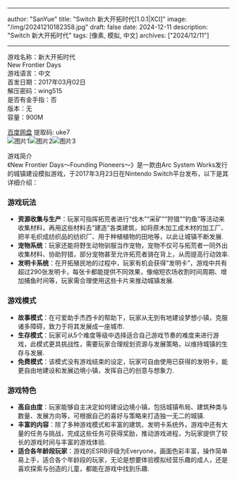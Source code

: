 
---
author: "SanYue"
title: "Switch 新大开拓时代[1.0.1|XCI]"
image: "/img/20241210182358.jpg"
draft: false
date: 2024-12-11
description: "Switch 新大开拓时代"
tags: [像素, 模拟, 中文]
archives: ["2024/12/11"]

---

游戏名称：新大开拓时代   
New Frontier Days    
游戏语言：中文  
首发日期：2017年03月02日  
解压密码：wing515  
是否有金手指：否  
版本：无   
容量：900M

[百度网盘](https://pan.baidu.com/s/1fEANR949PHglK181PmD46A) 提取码: uke7  
![图片1](/img/a0838d.jpg)![图片2](/img/e401164.jpg)![图片3](/img/99c29fc.jpg)  

游戏简介  
《New Frontier Days～Founding Pioneers～》是一款由Arc System Works发行的城镇建设模拟游戏，于2017年3月23日在Nintendo Switch平台发布，以下是其详细介绍：

### 游戏玩法
- **资源收集与生产**：玩家可指挥拓荒者进行“伐木”“采矿”“狩猎”“钓鱼”等活动来收集材料，再用这些材料去“建造”各类建筑，如将原木加工成木材的加工厂、把羊毛织成纺织品的纺织厂、用于种植植物的田地等，以此让城镇不断发展.
- **宠物系统**：玩家还能将野生动物驯服当作宠物，宠物不仅可与拓荒者一同外出收集材料、协助狩猎，部分宠物甚至允许拓荒者骑在背上，从而提高行动效率.
- **发明卡系统**：在开拓殖民地的过程中，玩家有机会获得“发明卡”，游戏中共有超过290张发明卡，每张卡都能提供不同效果，像缩短农场收割时间周期、增加捕鱼时间等，玩家需合理使用这些卡片来推动城镇发展.

### 游戏模式
- **故事模式**：在可爱助手杰西卡的帮助下，玩家从无到有地建设梦想小镇，克服诸多障碍，致力于将其发展成一座城市.
- **生存模式**：玩家可从5个难度等级中选择适合自己游戏节奏的难度来进行游戏，此模式更具挑战性，需要玩家合理规划资源与发展策略，以维持城镇的生存与发展.
- **免费模式**：该模式没有游戏结束的设定，玩家可自由使用已获得的发明卡，能更自由地建设和发展边境小镇，发挥自己的创意与想象力.

### 游戏特色
- **高自由度**：玩家能够自主决定如何建设边境小镇，包括城镇布局、建筑种类与数量、发展方向等，可根据自己的喜好与策略来打造独一无二的城镇.
- **丰富的内容**：除了多种游戏模式和丰富的建筑、发明卡系统外，游戏中还有大量的任务与挑战，完成这些任务可获得奖励，推动游戏进程，为玩家提供了较长的游戏时间与丰富的游戏体验.
- **适合各年龄段玩家**：游戏的ESRB评级为Everyone，画面色彩丰富，操作简单易上手，适合各个年龄段的玩家，无论是想要体验模拟经营乐趣的成人，还是喜欢探索与创造的儿童，都能在游戏中找到乐趣.
 
